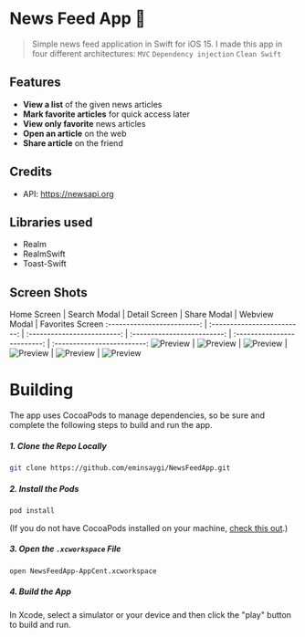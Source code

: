 # News Feed App 📙

> Simple news feed application in Swift for iOS 15.
I made this app in four different architectures: `MVC`  `Dependency injection` `Clean Swift`

## Features
- **View a list** of the given news articles
- **Mark favorite articles** for quick access later
- **View only favorite** news articles
- **Open an article** on the web
- **Share article** on the friend


## Credits
* API: https://newsapi.org

## Libraries used

- Realm
- RealmSwift
- Toast-Swift

## Screen Shots

Home Screen | Search Modal | Detail Screen  | Share Modal | Webview Modal | Favorites Screen 
:-------------------------: | :-------------------------: |
 :-------------------------: | :-------------------------: |
  :-------------------------: | :-------------------------: 
![Preview](/Images/Home.png) | ![Preview](/Images/Search.png) | ![Preview](/Images/Detail.png) | ![Preview](/Images/Share.png) | ![Preview](/Images/Webview.png) | ![Preview](/Images/Favorites.png)


# Building
The app uses CocoaPods to manage dependencies, so be sure and complete the following steps to build and run the app.

##### 1. Clone the Repo Locally
```Bash
git clone https://github.com/eminsaygi/NewsFeedApp.git
```
##### 2. Install the Pods
```Bash
pod install
```
(If you do not have CocoaPods installed on your machine, [check this out](https://cocoapods.org/#install).)

##### 3. Open the `.xcworkspace` File
```Bash
open NewsFeedApp-AppCent.xcworkspace
```
##### 4. Build the App
In Xcode, select a simulator or your device and then click the "play" button to build and run.
